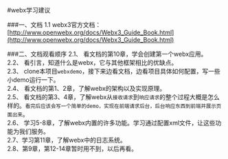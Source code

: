 #webx学习建议

###一、文档
1.1 webx3官方文档：[http://www.openwebx.org/docs/Webx3_Guide_Book.html](http://www.openwebx.org/docs/Webx3_Guide_Book.html)

###二、文档观看顺序
2.1、 看文档的第10章，学会创建第一个webx应用。<br>
2.2、 看引言，知道什么是webx，它与其他框架相比的优缺点。<br>
2.3、 clone本项目`webxdemo`，接下来边看文档，边看项目具体如何配置，写一些小demo运行一下。<br>
2.4、 看文档的第1、2章，了解webx的架构以及实现原理。<br>
2.5、 看文档的第3、4章，了解webx从`接收请求`到`响应请求`的整个过程大概是怎么样的。`看完后应该会写一个简单的demo，实现在前端请求后台，后台响应东西到前端并展示页面出来`。<br>
2.6、 学习5-8章，了解webx内置的许多功能。学习通过配置xml文件，让这些功能为我们服务。<br>
2.7、学习第11章，了解webx中的日志系统。<br>
2.8、第9章，第12-14章暂时用不到，以后再看。<br>


